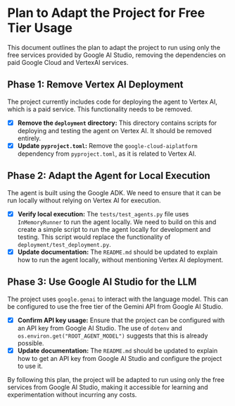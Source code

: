 # Plan to Adapt the Project for Free Tier Usage

This document outlines the plan to adapt the project to run using only the free services provided by Google AI Studio, removing the dependencies on paid Google Cloud and VertexAI services.

## Phase 1: Remove Vertex AI Deployment

The project currently includes code for deploying the agent to Vertex AI, which is a paid service. This functionality needs to be removed.

-   [x] **Remove the `deployment` directory:** This directory contains scripts for deploying and testing the agent on Vertex AI. It should be removed entirely.
-   [x] **Update `pyproject.toml`:** Remove the `google-cloud-aiplatform` dependency from `pyproject.toml`, as it is related to Vertex AI.

## Phase 2: Adapt the Agent for Local Execution

The agent is built using the Google ADK. We need to ensure that it can be run locally without relying on Vertex AI for execution.

-   [x] **Verify local execution:** The `tests/test_agents.py` file uses `InMemoryRunner` to run the agent locally. We need to build on this and create a simple script to run the agent locally for development and testing. This script would replace the functionality of `deployment/test_deployment.py`.
-   [x] **Update documentation:** The `README.md` should be updated to explain how to run the agent locally, without mentioning Vertex AI deployment.

## Phase 3: Use Google AI Studio for the LLM

The project uses `google.genai` to interact with the language model. This can be configured to use the free tier of the Gemini API from Google AI Studio.

-   [x] **Confirm API key usage:** Ensure that the project can be configured with an API key from Google AI Studio. The use of `dotenv` and `os.environ.get("ROOT_AGENT_MODEL")` suggests that this is already possible.
-   [x] **Update documentation:** The `README.md` should be updated to explain how to get an API key from Google AI Studio and configure the project to use it.

By following this plan, the project will be adapted to run using only the free services from Google AI Studio, making it accessible for learning and experimentation without incurring any costs.
